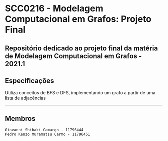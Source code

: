 # SCC0216 - Modelagem Computacional em Grafos: Projeto Final

## Repositório dedicado ao projeto final da matéria de Modelagem Computacional em Grafos - 2021.1

## Especificações
Utiliza conceitos de BFS e DFS, implementando um grafo a partir de uma lista de adjacências

---
## Membros
    Giovanni Shibaki Camargo - 11796444
    Pedro Kenzo Muramatsu Carmo - 11796451
